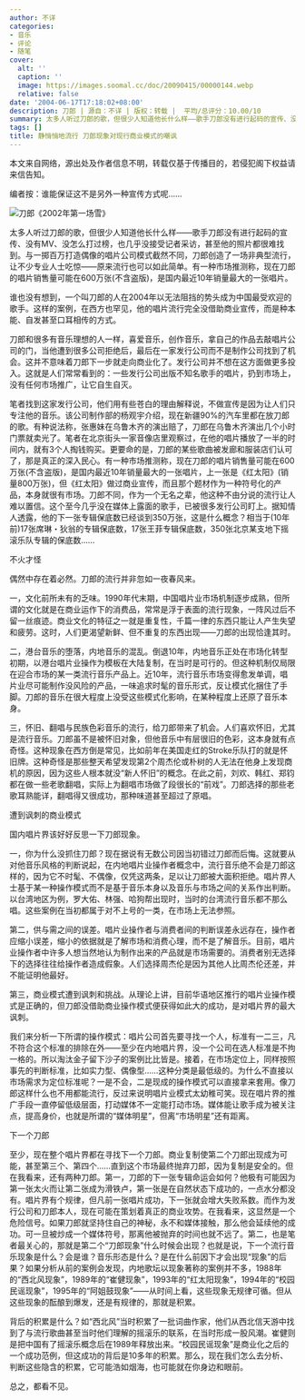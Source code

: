 ```yaml
---
author: 不详
categories:
- 音乐
- 评论
- 随笔
cover:
  alt: ''
  caption: ''
  image: https://images.soomal.cc/doc/20090415/00000144.webp
  relative: false
date: '2004-06-17T17:18:02+08:00'
description: 刀郎 | 源自：不详 | 版权：转载 |  平均/总评分：10.00/10
summary: 太多人听过刀郎的歌，但很少人知道他长什么样――歌手刀郎没有进行起码的宣传、没有MV、没怎么打过榜，也几乎没接受记者采访，甚至他的照片都很难找到。与一掷百万打造偶像的唱片公司模式截然不同，刀郎创造了一场非典型流行，让不少专业人士吃惊――原来流行也可以如此简单。有一种市场推测称，现在刀郎的唱片销售量可能在600万张(不含盗版)，是国内最近10年销量最大的一张唱片
tags: []
title: 静悄悄地流行 刀郎现象对现行商业模式的嘲讽
---
```


本文来自网络，源出处及作者信息不明，转载仅基于传播目的，若侵犯阁下权益请来信告知。

编者按：谁能保证这不是另外一种宣传方式呢……

![刀郎《2002年第一场雪》](https://images.soomal.cc/doc/20090415/00000144.webp)



太多人听过刀郎的歌，但很少人知道他长什么样――歌手刀郎没有进行起码的宣传、没有MV、没怎么打过榜，也几乎没接受记者采访，甚至他的照片都很难找到。与一掷百万打造偶像的唱片公司模式截然不同，刀郎创造了一场非典型流行，让不少专业人士吃惊――原来流行也可以如此简单。有一种市场推测称，现在刀郎的唱片销售量可能在600万张(不含盗版)，是国内最近10年销量最大的一张唱片。

谁也没有想到，一个叫刀郎的人在2004年以无法阻挡的势头成为中国最受欢迎的歌手。这样的案例，在西方也罕见，他的唱片流行完全没借助商业宣传，而是种本能、自发甚至口耳相传的方式。

刀郎和很多有音乐理想的人一样，喜爱音乐，创作音乐，拿自己的作品去敲唱片公司的门，当他遭到很多公司拒绝后，最后在一家发行公司而不是制作公司找到了机会。这并不意味着刀郎下一步就走向商业化了。发行公司并不想在这方面做更多投入。这就是人们常常看到的：一些发行公司出版不知名歌手的唱片，扔到市场上，没有任何市场推广，让它自生自灭。

笔者找到这家发行公司，他们用有些苍白的理由解释说，不做宣传是因为让人们只专注他的音乐。该公司制作部的杨观宇介绍，现在新疆90%的汽车里都在放刀郎的歌。有种说法称，张惠妹在乌鲁木齐的演出赔了，刀郎在乌鲁木齐演出几个小时门票就卖光了。笔者在北京街头一家音像店里观察过，在他的唱片播放了一半的时间内，就有3个人掏钱购买。更要命的是，刀郎的某些歌曲被发廊和服装店们认可了，那是真正的深入民心。有一种市场推测称，现在刀郎的唱片销售量可能在600万张(不含盗版)，是国内最近10年销量最大的一张唱片，上一张是《红太阳》(销量800万张)，但《红太阳》做过商业宣传，而且那个题材作为一种符号化的产品，本身就很有市场。刀郎不同，作为一个无名之辈，他这种不由分说的流行让人难以置信。这个至今几乎没在媒体上露面的歌手，已被很多发行公司盯上。据知情人透露，他的下一张专辑保底数已经谈到350万张，这是什么概念？相当于(10年前)17张席琳・狄翁的专辑保底数，17张王菲专辑保底数，350张北京某支地下摇滚乐队专辑的保底数……

不火才怪

偶然中存在着必然。刀郎的流行并非忽如一夜春风来。

一，文化前所未有的乏味。1990年代末期，中国唱片业市场机制逐步成熟，但所谓的文化就是在商业运作下的消费品，常常是浮于表面的流行现象，一阵风过后不留一丝痕迹。商业文化的特征之一就是重复性，千篇一律的东西只能让人产生失望和疲劳。这时，人们更渴望新鲜、但不重复的东西出现――刀郎的出现恰逢其时。

二，港台音乐的堕落，内地音乐的混乱。倒退10年，内地音乐正处在市场化转型初期，以港台唱片业操作为模板在大陆复制，在当时是可行的。但这种机制仅局限在迎合市场的某一类流行音乐产品上。近10年，流行音乐市场变得愈发单调，唱片业尽可能制作没风险的产品，一味追求时髦的音乐形式，反让模式化捆住了手脚。刀郎的音乐在很大程度上没受这些模式化影响，在某种程度上还原了音乐本身。

三，怀旧、翻唱与民族色彩音乐的流行，给刀郎带来了机会。人们喜欢怀旧，尤其是流行音乐。刀郎虽不是被怀旧对象，但他音乐中有层很旧的色彩，这本身就有点奇怪。这种现象在西方倒是常见，比如前年在美国走红的Stroke乐队打的就是怀旧牌。这种奇怪是那些整天希望发现第2个周杰伦或朴树的人无法在他身上发现商机的原因，因为这些人根本就没“新人怀旧”的概念。在此之前，刘欢、韩红、郑钧都在做一些老歌翻唱，实际上为翻唱市场做了段很长的“前戏”。刀郎选择的那些老歌耳熟能详，翻唱得又很成功，那种味道甚至超过了原唱。

遭到讽刺的商业模式

国内唱片界该好好反思一下刀郎现象。

一，你为什么没抓住刀郎？现在据说有无数公司因当初错过刀郎而后悔。这就要从对他音乐风格的判断说起，在内地唱片业操作者概念中，流行音乐绝不会是刀郎这样的，因为它不时髦、不偶像，仅凭这两条，足以让刀郎被大面积拒绝。唱片界人士基于某一种操作模式而不是基于音乐本身以及音乐与市场之间的关系作出判断。以台湾地区为例，罗大佑、林强、哈狗帮出现时，当时的台湾流行音乐都不那么唱。这些案例在当初都属于对不上号的一类，在市场上无法参照。

第二，供与需之间的误差。唱片业操作者与消费者间的判断误差永远存在，操作者应缩小误差，缩小的依据就是了解市场和消费心理，而不是了解音乐。目前，唱片业操作者中许多人想当然地认为制作出来的产品就是市场需要的。消费者别无选择下的选择往往给操作者造成假象。人们选择周杰伦是因为其他人比周杰伦还差，并不能证明他最好。

第三，商业模式遭到讽刺和挑战。从理论上讲，目前华语地区推行的唱片业操作模式是正确的，但刀郎没借助商业操作模式便获得如此大的成功，是对唱片界的最大讽刺。

我们来分析一下所谓的操作模式：唱片公司首先要寻找一个人，标准有一二三，凡不符合这个标准的排除在外――至少在内地唱片界，没一个公司在选人标准是不拘一格的。所以淘汰金子留下沙子的案例比比皆是。接着，在市场定位上，同样按照事先的判断标准，比如实力型、偶像型……这种分类是最低级的。为什么不直接以市场需求为定位标准呢？一是不会，二是现成的操作模式可以直接拿来套用。像刀郎这样什么也不用都能流行，反过来说明唱片业模式太幼稚可笑。现在唱片界的推广手段一直停留低级层面，打动媒体不一定能打动市场。媒体能让歌手成为被关注点，提高身价，也就是所谓的“媒体明星”，但离“市场明星”还有距离。

下一个刀郎

至少，现在整个唱片界都在寻找下一个刀郎。商业复制使第二个刀郎出现成为可能，甚至第三个、第四个……直到这个市场最终抛弃刀郎，因为复制是安全的。但在我看来，还有两种刀郎。第一，刀郎的下一张专辑命运会如何？他极有可能因为第一张太火而让第二张成为滑铁卢，第一张是在自然状态下成功的，一点水分都没有。唱片界有个规律，但凡前一张唱片成功，下一张就会增大失败系数。而作为发行公司和刀郎本人，现在可能在策划着真正的商业攻势。在我看来，这显然是一个危险信号。如果刀郎就坚持住自己的神秘，永不和媒体接触，那么他会延续他的成功。可一旦被炒成一个媒体符号，那离他被抛弃的时间也就不远了。第二，也是笔者最关心的，那就是第二个“刀郎现象”什么时候会出现？也就是说，下一个流行音乐现象是什么？会是谁？音乐形态是什么？是在什么前因下才会出现“现象”的后果？如果分析从前的案例会发现，内地歌坛以现象著称的案例并不多，1988年的“西北风现象”，1989年的“崔健现象”，1993年的“红太阳现象”，1994年的“校园民谣现象”，1995年的“阿姐鼓现象”――从时间上看，这些现象无规律可循。但从这些现象的酝酿到爆发，还是有规律的，那就是积累。

背后的积累是什么？如“西北风”当时积累了一批词曲作家，他们从西北信天游中找到了与流行歌曲甚至当时他们理解的摇滚乐的联系，在当时形成一股风潮。崔健则是把中国有了摇滚乐概念后在1989年释放出来。“校园民谣现象”是商业化之后的一个成功范例，但这成功的背后是10多年的积累。那么，现在我们怎么去分析、判断这些隐含的积累，它可能浩如烟海，也可能就在你身边和眼前。

总之，都看不见。